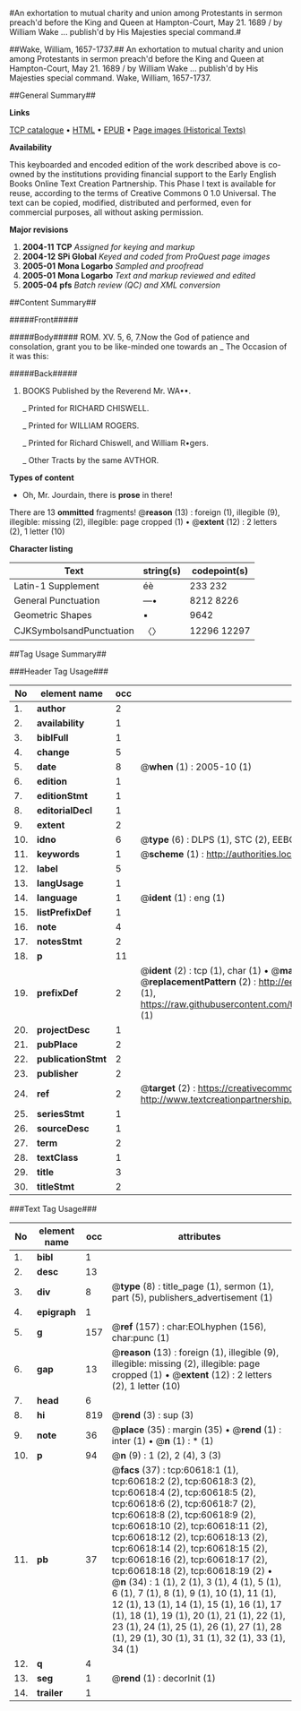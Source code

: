 #An exhortation to mutual charity and union among Protestants in sermon preach'd before the King and Queen at Hampton-Court, May 21. 1689 / by William Wake ... publish'd by His Majesties special command.#

##Wake, William, 1657-1737.##
An exhortation to mutual charity and union among Protestants in sermon preach'd before the King and Queen at Hampton-Court, May 21. 1689 / by William Wake ... publish'd by His Majesties special command.
Wake, William, 1657-1737.

##General Summary##

**Links**

[TCP catalogue](http://www.ota.ox.ac.uk/tcp/)  • 
[HTML](http://tei.it.ox.ac.uk/tcp/Texts-HTML/free/A66/A66185.html)  • 
[EPUB](http://tei.it.ox.ac.uk/tcp/Texts-EPUB/free/A66/A66185.epub) • 
[Page images (Historical Texts)](https://data.historicaltexts.jisc.ac.uk/view?pubId=eebo-12376252e&pageId=eebo-12376252e-60618-1)

**Availability**

This keyboarded and encoded edition of the
	       work described above is co-owned by the institutions
	       providing financial support to the Early English Books
	       Online Text Creation Partnership. This Phase I text is
	       available for reuse, according to the terms of Creative
	       Commons 0 1.0 Universal. The text can be copied,
	       modified, distributed and performed, even for
	       commercial purposes, all without asking permission.

**Major revisions**

1. __2004-11__ __TCP__ *Assigned for keying and markup*
1. __2004-12__ __SPi Global__ *Keyed and coded from ProQuest page images*
1. __2005-01__ __Mona Logarbo__ *Sampled and proofread*
1. __2005-01__ __Mona Logarbo__ *Text and markup reviewed and edited*
1. __2005-04__ __pfs__ *Batch review (QC) and XML conversion*

##Content Summary##

#####Front#####

#####Body#####
ROM. XV. 5, 6, 7.Now the God of patience and consolation, grant you to be like-minded one towards an
    _ The Occasion of it was this:

#####Back#####

1. BOOKS Published by the Reverend Mr. WA••.

    _ Printed for RICHARD CHISWELL.

    _ Printed for WILLIAM ROGERS.

    _ Printed for Richard Chiswell, and William R•gers.

    _ Other Tracts by the same AVTHOR.

**Types of content**

  * Oh, Mr. Jourdain, there is **prose** in there!

There are 13 **ommitted** fragments! 
 @__reason__ (13) : foreign (1), illegible (9), illegible: missing (2), illegible: page cropped (1)  •  @__extent__ (12) : 2 letters (2), 1 letter (10)

**Character listing**


|Text|string(s)|codepoint(s)|
|---|---|---|
|Latin-1 Supplement|éè|233 232|
|General Punctuation|—•|8212 8226|
|Geometric Shapes|▪|9642|
|CJKSymbolsandPunctuation|〈〉|12296 12297|

##Tag Usage Summary##

###Header Tag Usage###

|No|element name|occ|attributes|
|---|---|---|---|
|1.|__author__|2||
|2.|__availability__|1||
|3.|__biblFull__|1||
|4.|__change__|5||
|5.|__date__|8| @__when__ (1) : 2005-10 (1)|
|6.|__edition__|1||
|7.|__editionStmt__|1||
|8.|__editorialDecl__|1||
|9.|__extent__|2||
|10.|__idno__|6| @__type__ (6) : DLPS (1), STC (2), EEBO-CITATION (1), OCLC (1), VID (1)|
|11.|__keywords__|1| @__scheme__ (1) : http://authorities.loc.gov/ (1)|
|12.|__label__|5||
|13.|__langUsage__|1||
|14.|__language__|1| @__ident__ (1) : eng (1)|
|15.|__listPrefixDef__|1||
|16.|__note__|4||
|17.|__notesStmt__|2||
|18.|__p__|11||
|19.|__prefixDef__|2| @__ident__ (2) : tcp (1), char (1)  •  @__matchPattern__ (2) : ([0-9\-]+):([0-9IVX]+) (1), (.+) (1)  •  @__replacementPattern__ (2) : http://eebo.chadwyck.com/downloadtiff?vid=$1&page=$2 (1), https://raw.githubusercontent.com/textcreationpartnership/Texts/master/tcpchars.xml#$1 (1)|
|20.|__projectDesc__|1||
|21.|__pubPlace__|2||
|22.|__publicationStmt__|2||
|23.|__publisher__|2||
|24.|__ref__|2| @__target__ (2) : https://creativecommons.org/publicdomain/zero/1.0/ (1), http://www.textcreationpartnership.org/docs/. (1)|
|25.|__seriesStmt__|1||
|26.|__sourceDesc__|1||
|27.|__term__|2||
|28.|__textClass__|1||
|29.|__title__|3||
|30.|__titleStmt__|2||


###Text Tag Usage###

|No|element name|occ|attributes|
|---|---|---|---|
|1.|__bibl__|1||
|2.|__desc__|13||
|3.|__div__|8| @__type__ (8) : title_page (1), sermon (1), part (5), publishers_advertisement (1)|
|4.|__epigraph__|1||
|5.|__g__|157| @__ref__ (157) : char:EOLhyphen (156), char:punc (1)|
|6.|__gap__|13| @__reason__ (13) : foreign (1), illegible (9), illegible: missing (2), illegible: page cropped (1)  •  @__extent__ (12) : 2 letters (2), 1 letter (10)|
|7.|__head__|6||
|8.|__hi__|819| @__rend__ (3) : sup (3)|
|9.|__note__|36| @__place__ (35) : margin (35)  •  @__rend__ (1) : inter (1)  •  @__n__ (1) : * (1)|
|10.|__p__|94| @__n__ (9) : 1 (2), 2 (4), 3 (3)|
|11.|__pb__|37| @__facs__ (37) : tcp:60618:1 (1), tcp:60618:2 (2), tcp:60618:3 (2), tcp:60618:4 (2), tcp:60618:5 (2), tcp:60618:6 (2), tcp:60618:7 (2), tcp:60618:8 (2), tcp:60618:9 (2), tcp:60618:10 (2), tcp:60618:11 (2), tcp:60618:12 (2), tcp:60618:13 (2), tcp:60618:14 (2), tcp:60618:15 (2), tcp:60618:16 (2), tcp:60618:17 (2), tcp:60618:18 (2), tcp:60618:19 (2)  •  @__n__ (34) : 1 (1), 2 (1), 3 (1), 4 (1), 5 (1), 6 (1), 7 (1), 8 (1), 9 (1), 10 (1), 11 (1), 12 (1), 13 (1), 14 (1), 15 (1), 16 (1), 17 (1), 18 (1), 19 (1), 20 (1), 21 (1), 22 (1), 23 (1), 24 (1), 25 (1), 26 (1), 27 (1), 28 (1), 29 (1), 30 (1), 31 (1), 32 (1), 33 (1), 34 (1)|
|12.|__q__|4||
|13.|__seg__|1| @__rend__ (1) : decorInit (1)|
|14.|__trailer__|1||
